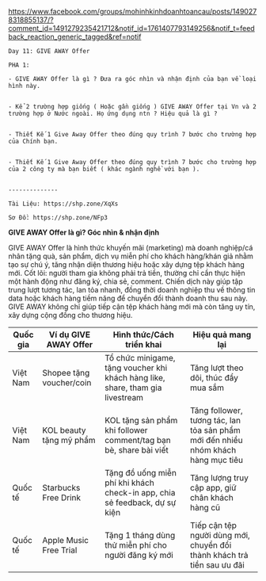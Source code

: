 https://www.facebook.com/groups/mohinhkinhdoanhtoancau/posts/1490278318855137/?comment_id=1491279235421712&notif_id=1761407793149256&notif_t=feedback_reaction_generic_tagged&ref=notif

```
Day 11: GIVE AWAY Offer

PHA 1:

- GIVE AWAY Offer là gì ? Đưa ra góc nhìn và nhận định của bạn về loại hình này.
    

- Kể 2 trường hợp giống ( Hoặc gần giống ) GIVE AWAY Offer tại Vn và 2 trường hợp ở Nước ngoài. Họ ứng dụng ntn ? Hiệu quả là gì ?
    

- Thiết Kế 1 Give Away Offer theo đúng quy trình 7 bước cho trường hợp của Chính bạn.
    

- Thiết Kế 1 Give Away Offer theo đúng quy trình 7 bước cho trường hợp của 2 công ty mà bạn biết ( khác ngành nghề với bạn ).
    

--------------

Tài Liệu: https://shp.zone/XqXs

Sơ Đồ: https://shp.zone/NFp3
```



**GIVE AWAY Offer là gì? Góc nhìn & nhận định**

GIVE AWAY Offer là hình thức khuyến mãi (marketing) mà doanh nghiệp/cá nhân tặng quà, sản phẩm, dịch vụ miễn phí cho khách hàng/khán giả nhằm tạo sự chú ý, tăng nhận diện thương hiệu hoặc xây dựng tệp khách hàng mới. Cốt lõi: người tham gia không phải trả tiền, thường chỉ cần thực hiện một hành động như đăng ký, chia sẻ, comment. Chiến dịch này giúp tập trung lượt tương tác, lan tỏa nhanh, đồng thời doanh nghiệp thu về thông tin data hoặc khách hàng tiềm năng để chuyển đổi thành doanh thu sau này. GIVE AWAY không chỉ giúp tiếp cận tệp khách hàng mới mà còn tăng uy tín, xây dựng cộng đồng cho thương hiệu.



|Quốc gia|Ví dụ GIVE AWAY Offer|Hình thức/Cách triển khai|Hiệu quả mang lại|
|---|---|---|---|
|Việt Nam|Shopee tặng voucher/coin|Tổ chức minigame, tặng voucher khi khách hàng like, share, tham gia livestream|Tăng lượt theo dõi, thúc đẩy mua sắm|
|Việt Nam|KOL beauty tặng mỹ phẩm|KOL tặng sản phẩm khi follower comment/tag bạn bè, share bài viết|Tăng follower, tương tác, lan tỏa sản phẩm mới đến nhiều nhóm khách hàng mục tiêu|
|Quốc tế|Starbucks Free Drink|Tặng đồ uống miễn phí khi khách check-in app, chia sẻ feedback, dự sự kiện|Tăng lượng truy cập app, giữ chân khách hàng cũ|
|Quốc tế|Apple Music Free Trial|Tặng 1 tháng dùng thử miễn phí cho người đăng ký mới|Tiếp cận tệp người dùng mới, chuyển đổi thành khách trả tiền sau ưu đãi|

